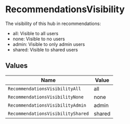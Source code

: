 # RecommendationsVisibility

The visibility of this hub in recommendations:
  - all: Visible to all users
  - none: Visible to no users
  - admin: Visible to only admin users
  - shared: Visible to shared users



## Values

| Name                              | Value                             |
| --------------------------------- | --------------------------------- |
| `RecommendationsVisibilityAll`    | all                               |
| `RecommendationsVisibilityNone`   | none                              |
| `RecommendationsVisibilityAdmin`  | admin                             |
| `RecommendationsVisibilityShared` | shared                            |